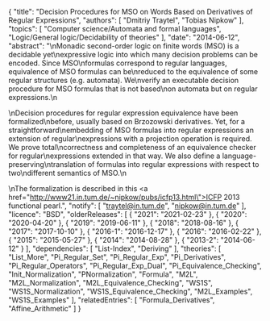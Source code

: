 {
    "title": "Decision Procedures for MSO on Words Based on Derivatives of Regular Expressions",
    "authors": [
        "Dmitriy Traytel",
        "Tobias Nipkow"
    ],
    "topics": [
        "Computer science/Automata and formal languages",
        "Logic/General logic/Decidability of theories"
    ],
    "date": "2014-06-12",
    "abstract": "\nMonadic second-order logic on finite words (MSO) is a decidable yet\nexpressive logic into which many decision problems can be encoded. Since MSO\nformulas correspond to regular languages, equivalence of MSO formulas can be\nreduced to the equivalence of some regular structures (e.g. automata). We\nverify an executable decision procedure for MSO formulas that is not based\non automata but on regular expressions.\n<p>\nDecision procedures for regular expression equivalence have been formalized\nbefore, usually based on Brzozowski derivatives. Yet, for a straightforward\nembedding of MSO formulas into regular expressions an extension of regular\nexpressions with a projection operation is required. We prove total\ncorrectness and completeness of an equivalence checker for regular\nexpressions extended in that way. We also define a language-preserving\ntranslation of formulas into regular expressions with respect to two\ndifferent semantics of MSO.\n<p>\nThe formalization is described in this <a href=\"http://www21.in.tum.de/~nipkow/pubs/icfp13.html\">ICFP 2013 functional pearl</a>.",
    "notify": [
        "traytel@in.tum.de",
        "nipkow@in.tum.de"
    ],
    "licence": "BSD",
    "olderReleases": [
        {
            "2021": "2021-02-23"
        },
        {
            "2020": "2020-04-20"
        },
        {
            "2019": "2019-06-11"
        },
        {
            "2018": "2018-08-16"
        },
        {
            "2017": "2017-10-10"
        },
        {
            "2016-1": "2016-12-17"
        },
        {
            "2016": "2016-02-22"
        },
        {
            "2015": "2015-05-27"
        },
        {
            "2014": "2014-08-28"
        },
        {
            "2013-2": "2014-06-12"
        }
    ],
    "dependencies": [
        "List-Index",
        "Deriving"
    ],
    "theories": [
        "List_More",
        "Pi_Regular_Set",
        "Pi_Regular_Exp",
        "Pi_Derivatives",
        "Pi_Regular_Operators",
        "Pi_Regular_Exp_Dual",
        "Pi_Equivalence_Checking",
        "Init_Normalization",
        "PNormalization",
        "Formula",
        "M2L",
        "M2L_Normalization",
        "M2L_Equivalence_Checking",
        "WS1S",
        "WS1S_Normalization",
        "WS1S_Equivalence_Checking",
        "M2L_Examples",
        "WS1S_Examples"
    ],
    "relatedEntries": [
        "Formula_Derivatives",
        "Affine_Arithmetic"
    ]
}